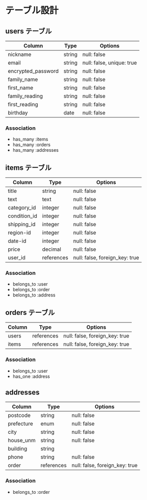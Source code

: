 # テーブル設計

## users テーブル

| Column             | Type   | Options                   |
| ------------------ | ------ | ------------------------- |
| nickname           | string | null: false               |
| email              | string | null: false, unique: true |
| encrypted_password | string | null: false               |
| family_name        | string | null: false               |
| first_name         | string | null: false               |
| family_reading     | string | null: false               |
| first_reading      | string | null: false               |
| birthday           | date   | null: false               |


### Association

- has_many :items
- has_many :orders
- has_many :addresses



## items テーブル

| Column       | Type       | Options                        |
| ------------ | ---------- | ------------------------------ |
| title        | string     | null: false                    |
| text         | text       | null: false                    |
| category_id  | integer    | null: false                    |
| condition_id | integer    | null: false                    |
| shipping_id  | integer    | null: false                    |
| region-id    | integer    | null: false                    |
| date-id      | integer    | null: false                    |
| price        | decimal    | null: false                    |
| user_id      | references | null: false, foreign_key: true |

### Association

- belongs_to :user
- belongs_to :order
- belongs_to :address



## orders テーブル

| Column | Type       | Options                        |
| ------ | ---------- | ------------------------------ |
| users  | references | null: false, foreign_key: true |
| items  | references | null: false, foreign_key: true |

### Association

- belongs_to :user
- has_one :address



## addresses

| Column     | Type       | Options                        |
| ---------- | ---------- | ------------------------------ |
| postcode   | string       | null: false                    |
| prefecture | enum       | null: false                    |
| city       | string     | null: false                    
| house_unm  | string     | null: false                    |
| building   | string     |                                |
| phone      | string     | null: false                    |
| order      | references | null: false, foreign_key: true |

### Association

- belongs_to :order

